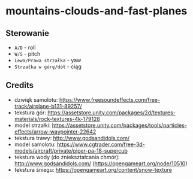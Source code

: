 # mountains-clouds-and-fast-planes

## Sterowanie

- `A/D` - roll
- `W/S` - pitch
- `Lewa/Prawa strzałka` - yaw
- `Strzałka w górę/dół` - ciąg

## Credits
- dzwięk samolotu: https://www.freesoundeffects.com/free-track/airplane-b131-89257/
- tekstura gór: https://assetstore.unity.com/packages/2d/textures-materials/rock-textures-4k-179128
- model strzałki: https://assetstore.unity.com/packages/tools/particles-effects/arrow-waypointer-22642
- tekstura trawy: http://www.godsandidols.com/
- model samolotu: https://www.cgtrader.com/free-3d-models/aircraft/private/piper-pa-18-supercub
- tekstura wody (do zniekształcania chmór): http://www.godsandidols.com/ (https://opengameart.org/node/10510)
- tekstura śniegu: https://opengameart.org/content/snow-texture